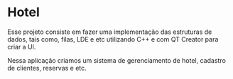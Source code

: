 # Hotel


Esse projeto consiste em fazer uma implementação das estruturas de dados, tais como, filas, LDE e etc utilizando C++ e com QT Creator para criar a UI.

Nessa aplicação criamos um sistema de gerenciamento de hotel, cadastro de clientes, reservas e etc.
